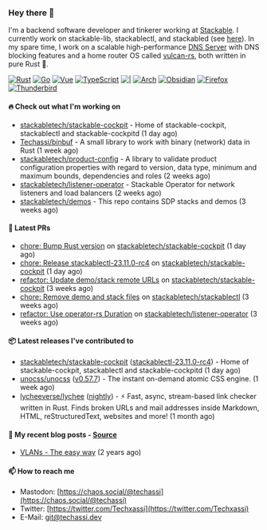 ### Hey there 👋

I'm a backend software developer and tinkerer working at [Stackable][stackable]. I currently work on
stackable-lib, stackablectl, and stackabled (see [here][stackable-work]). In my spare time, I work on
a scalable high-performance [DNS Server][portal] with DNS blocking features and a home router OS
called [vulcan-rs][vulcan], both written in pure Rust 🦀.

[stackable-work]: https://github.com/stackabletech/stackable
[stackable]: https://github.com/stackabletech
[portal]: https://github.com/portal-rs/portal
[vulcan]: https://github.com/vulcan-rs

[![Rust](https://img.shields.io/badge/-Rust-141414?style=flat&logo=rust&logoColor=%23f97f39)](https://www.rust-lang.org/)
[![Go](https://img.shields.io/badge/-Go-141414?style=flat&logo=go&logoColor=%23f97f39)](https://go.dev/)
[![Vue](https://img.shields.io/badge/-Vue-141414?style=flat&logo=vuedotjs&logoColor=%23f97f39)](https://vuejs.org/)
[![TypeScript](https://img.shields.io/badge/-TypeScript-141414?style=flat&logo=typescript&logoColor=%23f97f39)](https://www.typescriptlang.org/)
![|](https://img.shields.io/badge/-%7C-141414?style=flat&logoColor=%23f97f39)
[![Arch](https://img.shields.io/badge/-Arch-141414?style=flat&logo=archlinux&logoColor=%23f97f39)](https://archlinux.org/)
[![Obsidian](https://img.shields.io/badge/-Obsidian-141414?style=flat&logo=obsidian&logoColor=%23f97f39)](https://obsidian.md/)
[![Firefox](https://img.shields.io/badge/-Firefox-141414?style=flat&logo=firefox&logoColor=%23f97f39)](https://www.mozilla.org/en-US/firefox/new/)
[![Thunderbird](https://img.shields.io/badge/-Thunderbird-141414?style=flat&logo=thunderbird&logoColor=%23f97f39)](https://www.thunderbird.net/en-US/)

#### 🔥 Check out what I'm working on


- [stackabletech/stackable-cockpit](https://github.com/stackabletech/stackable-cockpit) - Home of stackable-cockpit, stackablectl and stackable-cockpitd (1 day ago)
- [Techassi/binbuf](https://github.com/Techassi/binbuf) - A small library to work with binary (network) data in Rust (1 week ago)
- [stackabletech/product-config](https://github.com/stackabletech/product-config) - A library to validate product configuration properties with regard to version, data type, minimum and maximum bounds, dependencies and roles (2 weeks ago)
- [stackabletech/listener-operator](https://github.com/stackabletech/listener-operator) - Stackable Operator for network listeners and load balancers (2 weeks ago)
- [stackabletech/demos](https://github.com/stackabletech/demos) - This repo contains SDP stacks and demos (3 weeks ago)

#### 🧪 Latest PRs


- [chore: Bump Rust version](https://github.com/stackabletech/stackable-cockpit/pull/151) on [stackabletech/stackable-cockpit](https://github.com/stackabletech/stackable-cockpit) (1 day ago)
- [chore: Release stackablectl-23.11.0-rc4](https://github.com/stackabletech/stackable-cockpit/pull/150) on [stackabletech/stackable-cockpit](https://github.com/stackabletech/stackable-cockpit) (1 day ago)
- [refactor: Update demo/stack remote URLs](https://github.com/stackabletech/stackable-cockpit/pull/140) on [stackabletech/stackable-cockpit](https://github.com/stackabletech/stackable-cockpit) (3 weeks ago)
- [chore: Remove demo and stack files](https://github.com/stackabletech/stackablectl/pull/291) on [stackabletech/stackablectl](https://github.com/stackabletech/stackablectl) (3 weeks ago)
- [refactor: Use operator-rs Duration](https://github.com/stackabletech/listener-operator/pull/115) on [stackabletech/listener-operator](https://github.com/stackabletech/listener-operator) (3 weeks ago)

#### 📦 Latest releases I've contributed to


- [stackabletech/stackable-cockpit](https://github.com/stackabletech/stackable-cockpit/releases/tag/stackablectl-23.11.0-rc4) ([stackablectl-23.11.0-rc4](https://github.com/stackabletech/stackable-cockpit/releases/tag/stackablectl-23.11.0-rc4)) - Home of stackable-cockpit, stackablectl and stackable-cockpitd (1 day ago)
- [unocss/unocss](https://github.com/unocss/unocss/releases/tag/v0.57.7) ([v0.57.7](https://github.com/unocss/unocss/releases/tag/v0.57.7)) - The instant on-demand atomic CSS engine. (1 week ago)
- [lycheeverse/lychee](https://github.com/lycheeverse/lychee/releases/tag/nightly) ([nightly](https://github.com/lycheeverse/lychee/releases/tag/nightly)) - ⚡ Fast, async, stream-based link checker written in Rust. Finds broken URLs and mail addresses inside Markdown, HTML, reStructuredText, websites and more! (1 month ago)

#### 📜 My recent blog posts - [Source](https://github.com/Techassi/page)


- [VLANs - The easy way](https://techassi.dev/posts/vlans-the-easy-way/) (2 years ago)

#### 📫 How to reach me

- Mastodon: [https://chaos.social/@techassi](https://chaos.social/@techassi)
- Twitter: [https://twitter.com/Techxassi](https://twitter.com/Techxassi)
- E-Mail: git@techassi.dev
